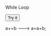 
<!DOCTYPE html>
<html>
<body>

<p>While Loop</p>

<button onclick="myFunction()">Try it</button>

<p id="demo"></p>

<script>
function myFunction() 
{
    var text = "";
    var i = 0;
    while (i < 10) {
        text += "<br>The number is " + i;
        i++;
    }
    document.getElementById("demo").innerHTML = text;
}
</script>

</body>
</html>


a+=b ---> a=a+b;  


